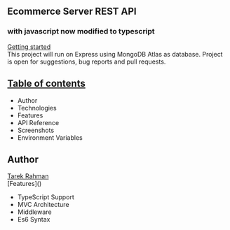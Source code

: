 ## Ecommerce Server REST API

### with javascript now modified to typescript

[Getting started]()
</br>
This project will run on Express using MongoDB Atlas as database. Project is open for suggestions,
bug reports and
pull requests.
<br>
<h2><a href="#">Table of contents</a></h2>
<ul>
<li><a>Author</a></li>
<li><a>Technologies</a></li>
<li><a>Features</a></li>
<li><a>API Reference</a></li>
<li><a>Screenshots</a></li>
<li><a>Environment Variables</a></li>
</ul>
<h2>Author</h2>
<a href="https://github.com/Tarekrahman5500">Tarek Rahman</a>
<br>
[Features]()
<br>
<ul>
<li>TypeScript Support</li>
<li>MVC Architecture</li>
<li>Middleware</li>
<li>Es6 Syntax</li>
</ul>

